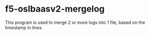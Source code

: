 # f5-oslbaasv2-mergelog

This program is used to merge 2 or more logs into 1 file, based on the timestamp in lines.